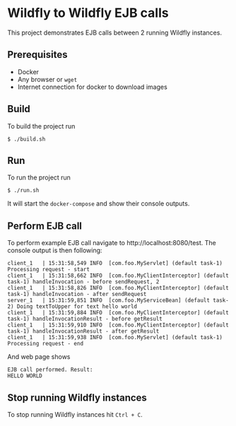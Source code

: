 # Wildfly to Wildfly EJB calls

This project demonstrates EJB calls between 2 running Wildfly instances.

## Prerequisites
* Docker
* Any browser or `wget`
* Internet connection for docker to download images

## Build
To build the project run 
```
$ ./build.sh
```

## Run
To run the project run
```
$ ./run.sh
```
It will start the `docker-compose` and show their console outputs.

## Perform EJB call
To perform example EJB call navigate to http://localhost:8080/test.
The console output is then following:
```
client_1   | 15:31:58,549 INFO  [com.foo.MyServlet] (default task-1) Processing request - start
client_1   | 15:31:58,662 INFO  [com.foo.MyClientInterceptor] (default task-1) handleInvocation - before sendRequest, 2
client_1   | 15:31:58,826 INFO  [com.foo.MyClientInterceptor] (default task-1) handleInvocation - after sendRequest
server_1   | 15:31:59,851 INFO  [com.foo.MyServiceBean] (default task-2) Doing textToUpper for text hello world
client_1   | 15:31:59,884 INFO  [com.foo.MyClientInterceptor] (default task-1) handleInvocationResult - before getResult
client_1   | 15:31:59,910 INFO  [com.foo.MyClientInterceptor] (default task-1) handleInvocationResult - after getResult
client_1   | 15:31:59,938 INFO  [com.foo.MyServlet] (default task-1) Processing request - end
```

And web page shows
```
EJB call performed. Result:
HELLO WORLD
```

## Stop running Wildfly instances
To stop running Wildfly instances hit `Ctrl + C`.

